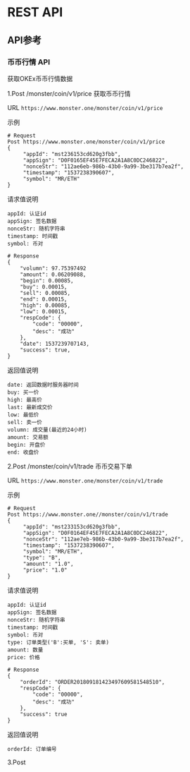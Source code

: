 # REST API

## API参考  

### 币币行情 API 

获取OKEx币币行情数据  

1.Post /monster/coin/v1/price   获取币币行情

URL `https://www.monster.one/monster/coin/v1/price`	

示例	

```
# Request
Post https://www.monster.one/monster/coin/v1/price
{
     "appId": "mst236153cd620g3fbb",
     "appSign": "D0F0165EF45E7FECA2A1A8C0DC246822",
     "nonceStr": "112ae6eb-986b-43b0-9a99-3be317b7ea2f", 
     "timestamp": "1537238390607",
     "symbol": "MR/ETH"
}
```

请求值说明	

```
appId: 认证id
appSign: 签名数据
nonceStr: 随机字符串
timestamp: 时间戳
symbol: 币对
```

```
# Response
{
    "volumn": 97.75397492
    "amount": 0.06209088,
    "begin": 0.00085,
    "buy": 0.00015,
    "sell": 0.00085,
    "end": 0.00015,
    "high": 0.00085,
    "low": 0.00015,
    "respCode": {
        "code": "00000",
        "desc": "成功"
    },
    "date": 1537239707143,
    "success": true,
}
```

返回值说明	

```
date: 返回数据时服务器时间
buy: 买一价
high: 最高价
last: 最新成交价
low: 最低价
sell: 卖一价
volumn: 成交量(最近的24小时)
amount: 交易额
begin: 开盘价
end: 收盘价
```


2.Post /monster/coin/v1/trade   币币交易下单

URL `https://www.monster.one/monster/coin/v1/trade`	

示例	

```
# Request
Post https://www.monster.one//monster/coin/v1/trade
{
     "appId": "mst233153cd620g3fbb",
     "appSign": "D0F0164EF45E7FECA2A1A8C0DC246822",
     "nonceStr": "112ae7eb-986b-43b0-9a99-3be317b7ea2f", 
     "timestamp": "1537238390607",
     "symbol": "MR/ETH",
     "type": "B",
     "amount": "1.0",
     "price": "1.0"
}
```

请求值说明	

```
appId: 认证id
appSign: 签名数据
nonceStr: 随机字符串
timestamp: 时间戳
symbol: 币对
type: 订单类型('B':买单, 'S': 卖单)
amount: 数量
price: 价格
```

```
# Response
{
    "orderId": "ORDER201809181423497609581548510",
    "respCode": {
        "code": "00000",
        "desc": "成功"
    },
    "success": true
}
```

返回值说明	

```
orderId: 订单编号
```

3.Post 
